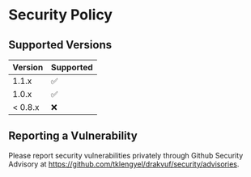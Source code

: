 # Security Policy

## Supported Versions

| Version | Supported          |
| ------- | ------------------ |
| 1.1.x   | :white_check_mark: |
| 1.0.x   | :white_check_mark: |
| < 0.8.x | :x:                |

## Reporting a Vulnerability

Please report security vulnerabilities privately through Github Security Advisory at https://github.com/tklengyel/drakvuf/security/advisories.
